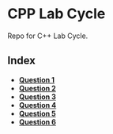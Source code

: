 CPP Lab Cycle
==========

Repo for C++ Lab Cycle.  

## Index

* [**Question 1**](/Lab%20Cycle%201/Question%201/)
* [**Question 2**](/Lab%20Cycle%201/Question%202/)
* [**Question 3**](/Lab%20Cycle%201/Question%203/)
* [**Question 4**](/Lab%20Cycle%201/Question%204/)
* [**Question 5**](/Lab%20Cycle%201/Question%205/)
* [**Question 6**](/Lab%20Cycle%201/Question%206/)